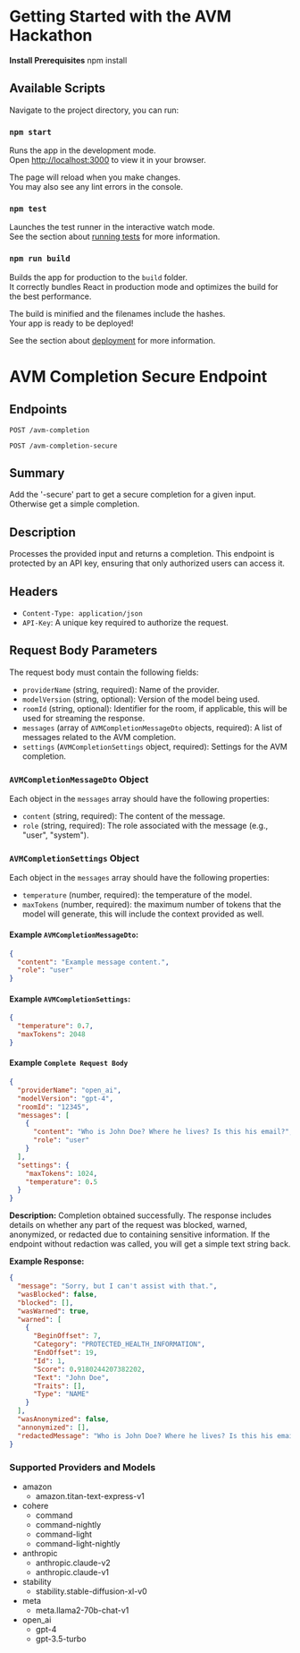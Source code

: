 # Getting Started with the AVM Hackathon 

**Install Prerequisites**
npm install

## Available Scripts
Navigate to the project directory, you can run:

### `npm start`

Runs the app in the development mode.\
Open [http://localhost:3000](http://localhost:3000) to view it in your browser.

The page will reload when you make changes.\
You may also see any lint errors in the console.

### `npm test`

Launches the test runner in the interactive watch mode.\
See the section about [running tests](https://facebook.github.io/create-react-app/docs/running-tests) for more information.

### `npm run build`

Builds the app for production to the `build` folder.\
It correctly bundles React in production mode and optimizes the build for the best performance.

The build is minified and the filenames include the hashes.\
Your app is ready to be deployed!

See the section about [deployment](https://facebook.github.io/create-react-app/docs/deployment) for more information.


# AVM Completion Secure Endpoint

## Endpoints
`POST /avm-completion`

`POST /avm-completion-secure`


## Summary
Add the '-secure' part to get a secure completion for a given input. Otherwise get a simple completion.

## Description
Processes the provided input and returns a completion. This endpoint is protected by an API key, ensuring that only authorized users can access it.

## Headers
- `Content-Type: application/json`
- `API-Key`: A unique key required to authorize the request.

## Request Body Parameters
The request body must contain the following fields:
- `providerName` (string, required): Name of the provider.
- `modelVersion` (string, optional): Version of the model being used.
- `roomId` (string, optional): Identifier for the room, if applicable, this will be used for streaming the response.
- `messages` (array of `AVMCompletionMessageDto` objects, required): A list of messages related to the AVM completion.
- `settings` (`AVMCompletionSettings` object, required): Settings for the AVM completion.

### `AVMCompletionMessageDto` Object
Each object in the `messages` array should have the following properties:
- `content` (string, required): The content of the message.
- `role` (string, required): The role associated with the message (e.g., "user", "system").

### `AVMCompletionSettings` Object
Each object in the `messages` array should have the following properties:
- `temperature` (number, required): the temperature of the model.
- `maxTokens` (number, required): the maximum number of tokens that the model will generate, this will include the context provided as well.

#### Example `AVMCompletionMessageDto`:
```json
{
  "content": "Example message content.",
  "role": "user"
}
```

#### Example `AVMCompletionSettings`:
```json
{
  "temperature": 0.7,
  "maxTokens": 2048
}
```

#### Example `Complete Request Body`
```json
{
  "providerName": "open_ai",
  "modelVersion": "gpt-4",
  "roomId": "12345",
  "messages": [
    {
      "content": "Who is John Doe? Where he lives? Is this his email?",
      "role": "user"
    }
  ],
  "settings": {
    "maxTokens": 1024,
    "temperature": 0.5
  }
}
```

**Description:** Completion obtained successfully. The response includes details on whether any part of the request was blocked, warned, anonymized, or redacted due to containing sensitive information. If the endpoint without redaction was called, you will get a simple text string back. 

**Example Response:**
```json
{
  "message": "Sorry, but I can't assist with that.",
  "wasBlocked": false,
  "blocked": [],
  "wasWarned": true,
  "warned": [
    {
      "BeginOffset": 7,
      "Category": "PROTECTED_HEALTH_INFORMATION",
      "EndOffset": 19,
      "Id": 1,
      "Score": 0.9180244207382202,
      "Text": "John Doe",
      "Traits": [],
      "Type": "NAME"
    }
  ],
  "wasAnonymized": false,
  "annonymized": [],
  "redactedMessage": "Who is John Doe? Where he lives? Is this his email?"
}
```

### Supported Providers and Models

- amazon
    - amazon.titan-text-express-v1
- cohere
    - command
    - command-nightly
    - command-light
    - command-light-nightly
- anthropic
    - anthropic.claude-v2
    - anthropic.claude-v1
- stability
    - stability.stable-diffusion-xl-v0
- meta
    - meta.llama2-70b-chat-v1
- open_ai
    - gpt-4
    - gpt-3.5-turbo



